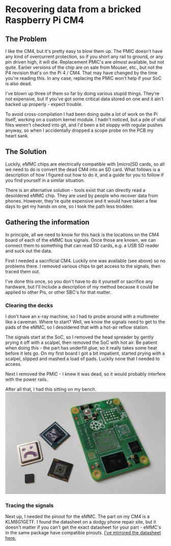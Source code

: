 # Recovering data from a bricked Raspberry Pi CM4

## The Problem
I like the CM4, but it's pretty easy to blow them up. The PMIC doesn't have any kind of overcurrent protection, so if you short any rail to ground, or any pin driven high, it will die. Replacement PMIC's are *almost* available, but not quite. Earlier versions of the chip are on sale from Mouser, etc., but not the P4 revision that's on the Pi 4 / CM4. That may have changed by the time you're reading this. In any case, replacing the PMIC won't help if your SoC is also dead.

I've blown up three of them so far by doing various stupid things. They're not expensive, but if you've got some critical data stored on one and it ain't backed up properly - expect trouble.

To avoid cross-compilation I had been doing quite a lot of work on the Pi itself, working on a custom kernel module. I hadn't noticed, but a pile of vital files weren't checked into git, and I'd been a bit sloppy with regular pushes anyway, so when I accidentally dropped a scope probe on the PCB my heart sank.

## The Solution
Luckily, eMMC chips are electrically compatible with [micro]SD cards, so all we need to do is convert the dead CM4 into an SD card. What follows is a description of how I figured out how to do it, and a guide for you to follow if you find yourself in a similar situation.

There is an alternative solution - tools exist that can directly read a desoldered eMMC chip. They are used by people who recover data from phones. However, they're quite expensive and it would have taken a few days to get my hands on one, so I took the path less trodden. 

## Gathering the information
In principle, all we need to know for this hack is the locations on the CM4 board of each of the eMMC bus signals. Once those are known, we can connect them to something that can read SD cards, e.g. a USB SD reader and suck out the data.

First I needed a sacrificial CM4. Luckily one was available (see above) so no problems there. I removed various chips to get access to the signals, then traced them out.

I've done this once, so you don't have to do it yourself or sacrifice any hardware, but I'll include a description of my method because it could be applied to other Pis, or other SBC's for that matter.

### Clearing the decks
I don't have an x-ray machine, so I had to probe around with a multimeter like a caveman. Where to start? Well, we know the signals need to get to the pads of the eMMC, so I desoldered that with a hot-air reflow station. 

The signals start at the SoC, so I removed the head spreader by gently prying it off with a scalpel, then removed the SoC with hot air. Be patient when doing this - the part has underfill glue, so it really takes some heat before it lets go. On my first board I got a bit impatient, started prying with a scalpel, slipped and mashed a load of pads. Luckily none that I needed to access.

Next I removed the PMIC - I knew it was dead, so it would probably interfere with the power rails.

After all that, I had this sitting on my bench.
[![This is an image](images/parts-removed.jpg)](https://raw.githubusercontent.com/jeffmakes/pi-data-recovery/main/images/parts-removed.jpg)

### Tracing the signals
Next up, I needed the pinout for the eMMC. The part on my CM4 is a KLM8G1GETF. I found the datasheet on a dodgy phone repair site, but it doesn't matter if you can't get the exact datasheet for your part - eMMC's in the same package have compatible pinouts. [I've mirrored the datasheet here.](docs/KLMxGxJENB-B041-1.0.pdf?raw=1) 
